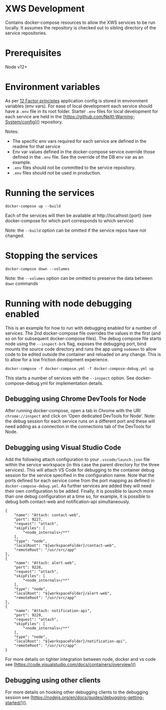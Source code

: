 # XWS Development

Contains docker-compose resources to allow the XWS services to be run locally.
It assumes the repository is checked out to sibling directory of the service repositories.

# Prerequisites

Node v12+

# Environment variables

As per [12 Factor principles](https://12factor.net/config) application config is stored in environment variables (env vars). For ease of local development each service should have a `.env` file in its root folder. Starter `.env` files for local development for each service are held in the [https://github.com/NeXt-Warning-System/config]() repository.

Notes:
* The specific env vars required for each service are defined in the readme for that service
* Env var values defined in the docker-compose service override those defined in the `.env` file. See the override of the DB env var as an example.
* `.env` files should not be committed to the service repository.
* `.env` files should not be used in production.

# Running the services

`docker-compose up --build`

Each of the services will then be available at http://localhost:{port} (see docker-compose for which port corresponds to which service)

Note: the `--build` option can be omitted if the service repos have not changed.

# Stopping the services

`docker-compose down --volumes`

Note: the `--volumes` option can be omitted to preserve the data between `down` commands

# Running with node debugging enabled

This is an example for how to run with debugging enabled for a number of services. The 2nd docker-compose file overrides the values in the first (and so on for subsequent docker-compose files). The debug compose file starts node using the `--inspect-brk` flag, exposes the debugging port, bind mounts the source code directory and runs the app using `nodemon` to allow code to be edited outside the container and reloaded on any change. This is to allow for a low friction development experience.

`docker-compose -f docker-compose.yml -f docker-compose-debug.yml up`

This starts a number of services with the `--inspect` option. See docker-compose-debug.yml for implementation details.

## Debugging using Chrome DevTools for Node

After running docker-compose, open a tab in Chrome with the URI `chrome://inspect` and click on 'Open dedicated DevTools for Node'. Note: the debug session for each service runs on a different port and these will need adding as a connection in the connections tab of the DevTools for Node.

## Debugging using Visual Studio Code

Add the following attach configuration to your `.vscode/launch.json` file within the service workspace (in this case the parent directory for the three services). This will attach VS Code for debugging to the container debug session for the service specified in the configuration name. Note that the ports defined for each service come from the port mapping as defined in `docker-compose-debug.yml`. As further services are added they will need their own configuration to be added. Finally, it is possible to launch more than one debug configuration at a time so, for example, it is possible to debug both contact-web and notification-api simultaneously.

```
{
    "name": "Attach: contact-web",
    "port": 9227,
    "request": "attach",
    "skipFiles": [
        "<node_internals>/**"
    ],
    "type": "node",
    "localRoot": "${workspaceFolder}/contact-web",
    "remoteRoot": "/usr/src/app"
},
{
    "name": "Attach: alert-web",
    "port": 9228,
    "request": "attach",
    "skipFiles": [
        "<node_internals>/**"
    ],
    "type": "node",
    "localRoot": "${workspaceFolder}/alert-web",
    "remoteRoot": "/usr/src/app"
},
{
    "name": "Attach: notification-api",
    "port": 9229,
    "request": "attach",
    "skipFiles": [
        "<node_internals>/**"
    ],
    "type": "node",
    "localRoot": "${workspaceFolder}/notification-api",
    "remoteRoot": "/usr/src/app"
}
```

For more details on tighter integration between node, docker and vs code see [https://code.visualstudio.com/docs/containers/overview]() 

## Debugging using other clients

For more details on hooking other debugging clients to the debugging session see [https://nodejs.org/en/docs/guides/debugging-getting-started/]().
